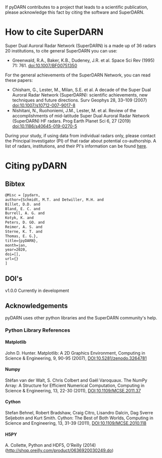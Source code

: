 If pyDARN contributes to a project that leads to a scientific publication, please acknowledge this fact by citing the software and SuperDARN.  

# How to cite SuperDARN

Super Dual Auroral Radar Network (SuperDARN) is a made up of 36 radars 20 institutions, to cite general SuperDARN you can use: 

- Greenwald, R.A., Baker, K.B., Dudeney, J.R. et al. Space Sci Rev (1995) 71: 761. [doi:10.1007/BF00751350](https://doi.org/10.1007/BF00751350)

For the general achievements of the SuperDARN Network, you can read these papers: 

- Chisham, G., Lester, M., Milan, S.E. et al. A decade of the Super Dual Auroral Radar Network (SuperDARN): scientific achievements, new techniques and future directions. Surv Geophys 28, 33–109 (2007) [doi:10.1007/s10712-007-9017-8](https://link.springer.com/article/10.1007/s10712-007-9017-8)
- Nishitani, N., Ruohoniemi, J.M., Lester, M. et al. Review of the accomplishments of mid-latitude Super Dual Auroral Radar Network (SuperDARN) HF radars. Prog Earth Planet Sci 6, 27 (2019) [doi:10.1186/s40645-019-0270-5](https://progearthplanetsci.springeropen.com/articles/10.1186/s40645-019-0270-5)

During your study, if using data from individual radars only, please contact the Principal Investigator (PI) of that radar about potential co-authorship. 
A list of radars, institutions, and their PI's information can be found [here](http://vt.superdarn.org/tiki-index.php?page=Radar+Overview).  

# Citing pyDARN

## Bibtex

```latex
@Misc = [pydarn,
author={Schmidt, M.T. and Detwiller, M.H. and
Billet, D.D. and 
Bland, E. C. and 
Burrell, A. G. and 
Kotyk, K. and
Peters, D. GO. and 
Reimer, A. S. and 
Sterne, K. T. and
Thomas, E. G.}, 
title={pyDARN},
month=jan,
year=2020,
doi=[],
url={}
] 
```

## DOI's 

v1.0.0
Currently in development  

## Acknowledgements

pyDARN uses other python libraries and the SuperDARN community's help. 

### Python Library References 

#### Matplotlib
John D. Hunter. Matplotlib: A 2D Graphics Environment, Computing in Science & Engineering, 9, 90-95 (2007), [DOI:10.5281/zenodo.3264781](https://zenodo.org/record/3264781)

#### Numpy 
Stéfan van der Walt, S. Chris Colbert and Gaël Varoquaux. The NumPy Array: A Structure for Efficient Numerical Computation, Computing in Science & Engineering, 13, 22-30 (2011), [DOI:10.1109/MCSE.2011.37](https://ieeexplore.ieee.org/document/5725236)

#### Cython
Stefan Behnel, Robert Bradshaw, Craig Citro, Lisandro Dalcin, Dag Sverre Seljebotn and Kurt Smith. Cython: The Best of Both Worlds, Computing in Science and Engineering, 13, 31-39 (2011), [DOI:10.1109/MCSE.2010.118](https://ieeexplore.ieee.org/document/5582062)

#### H5PY

A. Collette, Python and HDF5, O'Reilly (2014) (http://shop.oreilly.com/product/0636920030249.do)




